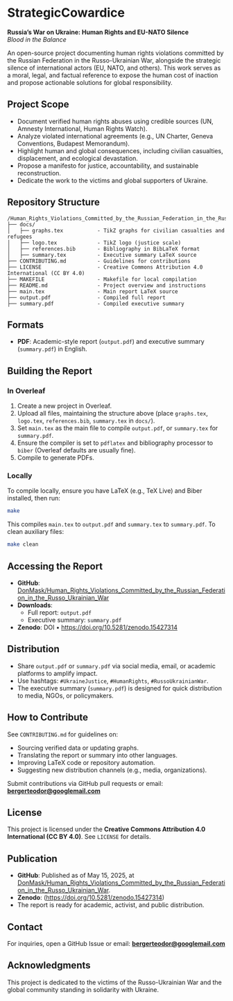 # StrategicCowardice

**Russia’s War on Ukraine: Human Rights and EU-NATO Silence**  
*Blood in the Balance*  

An open-source project documenting human rights violations committed by the Russian Federation in the Russo-Ukrainian War, alongside the strategic silence of international actors (EU, NATO, and others). This work serves as a moral, legal, and factual reference to expose the human cost of inaction and propose actionable solutions for global responsibility.

## Project Scope
- Document verified human rights abuses using credible sources (UN, Amnesty International, Human Rights Watch).
- Analyze violated international agreements (e.g., UN Charter, Geneva Conventions, Budapest Memorandum).
- Highlight human and global consequences, including civilian casualties, displacement, and ecological devastation.
- Propose a manifesto for justice, accountability, and sustainable reconstruction.
- Dedicate the work to the victims and global supporters of Ukraine.

## Repository Structure
```
/Human_Rights_Violations_Committed_by_the_Russian_Federation_in_the_Russo_Ukrainian_War/
├── docs/
│   ├── graphs.tex           - TikZ graphs for civilian casualties and refugees
│   ├── logo.tex             - TikZ logo (justice scale)
│   ├── references.bib       - Bibliography in BibLaTeX format
│   ├── summary.tex          - Executive summary LaTeX source
├── CONTRIBUTING.md          - Guidelines for contributions
├── LICENSE                  - Creative Commons Attribution 4.0 International (CC BY 4.0)
├── MAKEFILE                 - Makefile for local compilation
├── README.md                - Project overview and instructions
├── main.tex                 - Main report LaTeX source
├── output.pdf               - Compiled full report
├── summary.pdf              - Compiled executive summary
```

## Formats
- **PDF**: Academic-style report (`output.pdf`) and executive summary (`summary.pdf`) in English.

## Building the Report

### In Overleaf
1. Create a new project in Overleaf.
2. Upload all files, maintaining the structure above (place `graphs.tex`, `logo.tex`, `references.bib`, `summary.tex` in `docs/`).
3. Set `main.tex` as the main file to compile `output.pdf`, or `summary.tex` for `summary.pdf`.
4. Ensure the compiler is set to `pdflatex` and bibliography processor to `biber` (Overleaf defaults are usually fine).
5. Compile to generate PDFs.

### Locally
To compile locally, ensure you have LaTeX (e.g., TeX Live) and Biber installed, then run:
```bash
make
```
This compiles `main.tex` to `output.pdf` and `summary.tex` to `summary.pdf`. To clean auxiliary files:
```bash
make clean
```

## Accessing the Report
- **GitHub**: [DonMask/Human_Rights_Violations_Committed_by_the_Russian_Federation_in_the_Russo_Ukrainian_War](https://github.com/DonMask/Human_Rights_Violations_Committed_by_the_Russian_Federation_in_the_Russo_Ukrainian_War)
- **Downloads**:
  - Full report: `output.pdf`
  - Executive summary: `summary.pdf`
- **Zenodo**: DOI • https://doi.org/10.5281/zenodo.15427314

## Distribution
- Share `output.pdf` or `summary.pdf` via social media, email, or academic platforms to amplify impact.
- Use hashtags: `#UkraineJustice`, `#HumanRights`, `#RussoUkrainianWar`.
- The executive summary (`summary.pdf`) is designed for quick distribution to media, NGOs, or policymakers.

## How to Contribute
See `CONTRIBUTING.md` for guidelines on:
- Sourcing verified data or updating graphs.
- Translating the report or summary into other languages.
- Improving LaTeX code or repository automation.
- Suggesting new distribution channels (e.g., media, organizations).

Submit contributions via GitHub pull requests or email: **bergerteodor@googlemail.com**

## License
This project is licensed under the **Creative Commons Attribution 4.0 International (CC BY 4.0)**. See `LICENSE` for details.

## Publication
- **GitHub**: Published as of May 15, 2025, at [DonMask/Human_Rights_Violations_Committed_by_the_Russian_Federation_in_the_Russo_Ukrainian_War](https://github.com/DonMask/Human_Rights_Violations_Committed_by_the_Russian_Federation_in_the_Russo_Ukrainian_War).
- **Zenodo**: (https://doi.org/10.5281/zenodo.15427314)
- The report is ready for academic, activist, and public distribution.

## Contact
For inquiries, open a GitHub Issue or email: **bergerteodor@googlemail.com**

## Acknowledgments
This project is dedicated to the victims of the Russo-Ukrainian War and the global community standing in solidarity with Ukraine.  
